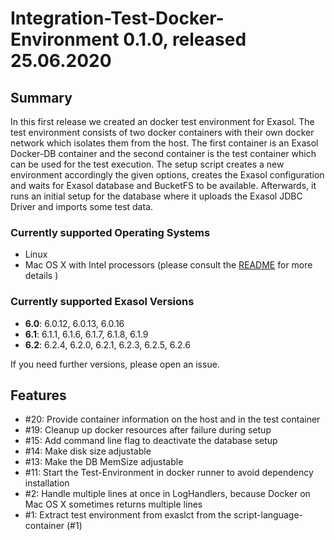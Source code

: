 # Integration-Test-Docker-Environment 0.1.0, released 25.06.2020
 
## Summary

In this first release we created an docker test environment for Exasol. The test environment consists of two docker containers with their own docker network which isolates them from the host. The first container is an Exasol Docker-DB container and the second container is the test container which can be used for the test execution. The setup script creates a new environment accordingly the given options, creates the Exasol configuration and waits for Exasol database and BucketFS to be available. Afterwards, it runs an initial setup for the database where it uploads the Exasol JDBC Driver and imports some test data.

### Currently supported Operating Systems

* Linux
* Mac OS X with Intel processors (please consult the [README](../../README.md) for more details )

### Currently supported Exasol Versions

* **6.0**: 6.0.12, 6.0.13, 6.0.16
* **6.1**: 6.1.1, 6.1.6, 6.1.7, 6.1.8, 6.1.9
* **6.2**: 6.2.4, 6.2.0, 6.2.1, 6.2.3, 6.2.5, 6.2.6

If you need further versions, please open an issue.

## Features
 
* #20: Provide container information on the host and in the test container
* #19: Cleanup up docker resources after failure during setup
* #15: Add command line flag to deactivate the database setup
* #14: Make disk size adjustable
* #13: Make the DB MemSize adjustable
* #11: Start the Test-Environment in docker runner to avoid dependency installation
* #2: Handle multiple lines at once in LogHandlers, because Docker on Mac OS X sometimes returns multiple lines
* #1: Extract test environment from exaslct from the script-language-container (#1) 